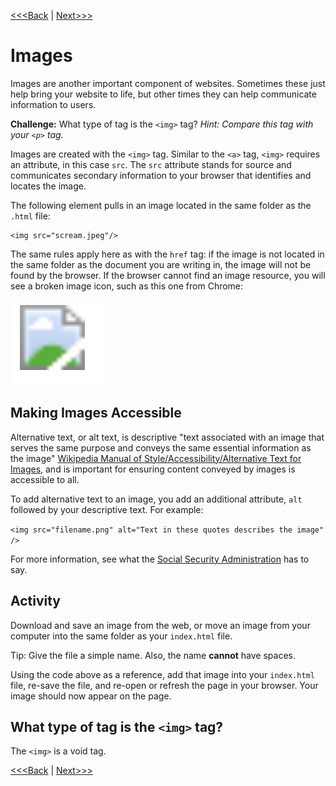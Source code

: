 [<<<Back](links.md) | [Next>>>](conventions.md)

# Images

Images are another important component of websites. Sometimes these just help bring your website to life, but other times they can help communicate information to users. 

**Challenge:** What type of tag is the `<img>` tag? *Hint: Compare this tag with your `<p>` tag.*

Images are created with the `<img>` tag. Similar to the `<a>` tag, `<img>` requires an attribute, in this case `src`. The `src` attribute stands for source and communicates secondary information to your browser that identifies and locates the image. 

The following element pulls in an image located in the same folder as the `.html` file:

	<img src="scream.jpeg"/>

The same rules apply here as with the `href` tag: if the image is not located in the same folder as the document you are writing in, the image will not be found by the browser. If the browser cannot find an image resource, you will see a broken image icon, such as this one from Chrome:

![Chrome broken image icon](broken.png)

## Making Images Accessible

Alternative text, or alt text, is descriptive "text associated with an image that serves the same purpose and conveys the same essential information as the image" [Wikipedia Manual of Style/Accessibility/Alternative Text for Images](https://en.wikipedia.org/wiki/Wikipedia:Manual_of_Style/Accessibility/Alternative_text_for_images), and is important for ensuring content conveyed by images is accessible to all.  

To add alternative text to an image, you add an additional attribute, `alt` followed by your descriptive text. For example:

`<img src="filename.png" alt="Text in these quotes describes the image" />`

For more information, see what the [Social Security Administration](https://www.ssa.gov/accessibility/files/SSA_Alternative_Text_Guide.pdf) has to say. 

## Activity

Download and save an image from the web, or move an image from your computer into the same folder as your `index.html` file. 

Tip: Give the file a simple name. Also, the name **cannot** have spaces.

Using the code above as a reference, add that image into your `index.html` file, re-save the file, and re-open or refresh the page in your browser. Your image should now appear on the page.

## What type of tag is the `<img>` tag? 

The `<img>` is a void tag. 

[<<<Back](links.md) | [Next>>>](conventions.md)

